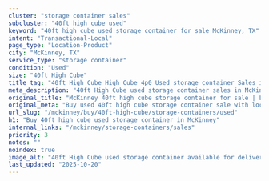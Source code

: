 ```yaml
---
cluster: "storage container sales"
subcluster: "40ft high cube used"
keyword: "40ft high cube used storage container for sale McKinney, TX"
intent: "Transactional-Local"
page_type: "Location-Product"
city: "McKinney, TX"
service_type: "storage container"
condition: "Used"
size: "40ft High Cube"
title_tag: "40ft High Cube High Cube 4p0 Used storage container Sales in McKinney | LC Container"
meta_description: "40ft High Cube used storage container sales in McKinney. High cube containers with extra height. Fast delivery, competitive pricing. Serving storage containers area. Quote ID: MGD. Call (214) 524-4168 for your free quote today."
original_title: "McKinney 40ft high cube storage container for sale | LC"
original_meta: "Buy used 40ft high cube storage container sale with local delivery in McKinney, TX. LC Container — local Since 2003. Request a fast quote today."
url_slug: "/mckinney/buy/40ft-high-cube/storage-containers/used"
h1: "Buy 40ft high cube used storage container in McKinney"
internal_links: "/mckinney/storage-containers/sales"
priority: 3
notes: ""
noindex: true
image_alt: "40ft High Cube used storage container available for delivery in McKinney"
last_updated: "2025-10-20"
---
```


<!-- TODO: Add unique city/inventory copy, images, and internal links here. -->
